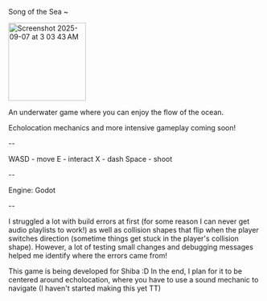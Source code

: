 Song of the Sea ~

<img width="154" height="155" alt="Screenshot 2025-09-07 at 3 03 43 AM" src="https://github.com/user-attachments/assets/cb690da0-ca4e-41ec-9e63-ea31a83f59c0" />


An underwater game where you can enjoy the flow of the ocean. 

Echolocation mechanics and more intensive gameplay coming soon!

--

WASD - move
E - interact
X - dash
Space - shoot

--

Engine: Godot

--

I struggled a lot with build errors at first (for some reason I can never get audio playlists to work!) as well as collision shapes that flip when the player switches direction (sometime things get stuck in the player's collision shape). However, a lot of testing small changes and debugging messages helped me identify where the errors came from!


This game is being developed for Shiba :D In the end, I plan for it to be centered around echolocation, where you have to use a sound mechanic to navigate (I haven't started making this yet TT)
